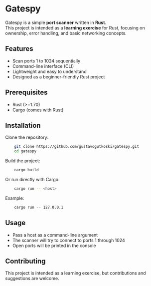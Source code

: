 # Gatespy

Gatespy is a simple **port scanner** written in **Rust**.  
This project is intended as a **learning exercise** for Rust, focusing on ownership, error handling, and basic networking concepts.  

## Features

- Scan ports 1 to 1024 sequentially
- Command-line interface (CLI)
- Lightweight and easy to understand
- Designed as a beginner-friendly Rust project

## Prerequisites

- Rust (>=1.70)
- Cargo (comes with Rust)

## Installation

Clone the repository:

```bash
    git clone https://github.com/gustavogutkoski/gatespy.git
    cd gatespy
```

Build the project:
```bash
    cargo build
```

Or run directly with Cargo:
```bash
    cargo run -- <host>
```

Example:
```bash
    cargo run -- 127.0.0.1
```

## Usage

- Pass a host as a command-line argument
- The scanner will try to connect to ports 1 through 1024
- Open ports will be printed in the console

## Contributing
This project is intended as a learning exercise, but contributions and suggestions are welcome.